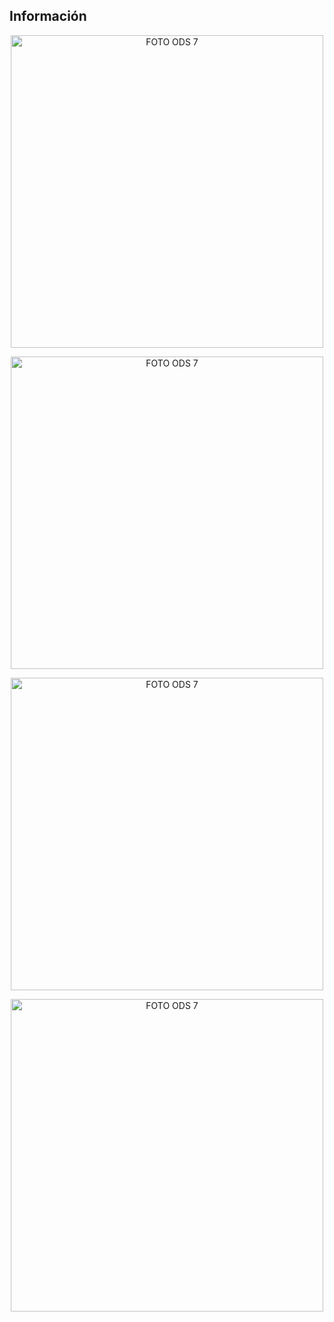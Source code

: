 ## Información

<p align="center">
  <img src="https://i.postimg.cc/Fzyt6nrL/Mary.jpg)](https://postimg.cc/q6vZhwCJ)" alt="FOTO ODS 7" width="500px" />
</p>


<p align="center">
  <img src="https://i.postimg.cc/cCrZ5cK7/fiore.jpg)](https://postimg.cc/gLFfx8Hr)" alt="FOTO ODS 7" width="500px" />
</p>


<p align="center">
  <img src="https://i.postimg.cc/FRK7N3dz/mi-i.jpg)](https://postimg.cc/f36wv3vQ)" alt="FOTO ODS 7" width="500px" />
</p>


<p align="center">
  <img src="https://i.postimg.cc/rF2Rtd7n/yeferson.jpg)](https://postimg.cc/CdJx3Khk)" alt="FOTO ODS 7" width="500px" />
</p>
